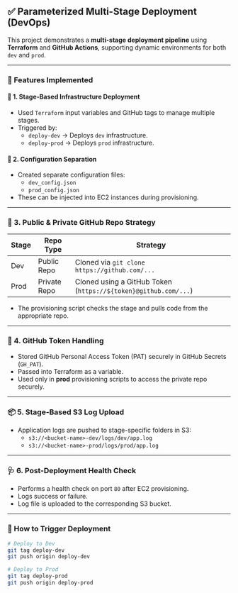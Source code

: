 ## ✅ Parameterized Multi-Stage Deployment (DevOps)

This project demonstrates a **multi-stage deployment pipeline** using **Terraform** and **GitHub Actions**, supporting dynamic environments for both `dev` and `prod`.

---

### 🚀 Features Implemented

#### 🧩 1. Stage-Based Infrastructure Deployment
- Used `Terraform` input variables and GitHub tags to manage multiple stages.
- Triggered by:
  - `deploy-dev` → Deploys `dev` infrastructure.
  - `deploy-prod` → Deploys `prod` infrastructure.

#### 🧾 2. Configuration Separation
- Created separate configuration files:
  - `dev_config.json`
  - `prod_config.json`
- These can be injected into EC2 instances during provisioning.

---

### 🔐 3. Public & Private GitHub Repo Strategy

| Stage  | Repo Type   | Strategy                                                                 |
|--------|-------------|--------------------------------------------------------------------------|
| Dev    | Public Repo | Cloned via `git clone https://github.com/...`                            |
| Prod   | Private Repo| Cloned using a GitHub Token (`https://${token}@github.com/...`)          |

- The provisioning script checks the stage and pulls code from the appropriate repo.

---

### 🔑 4. GitHub Token Handling
- Stored GitHub Personal Access Token (PAT) securely in GitHub Secrets (`GH_PAT`).
- Passed into Terraform as a variable.
- Used only in **prod** provisioning scripts to access the private repo securely.

---

### 📦 5. Stage-Based S3 Log Upload
- Application logs are pushed to stage-specific folders in S3:
  - `s3://<bucket-name>-dev/logs/dev/app.log`
  - `s3://<bucket-name>-prod/logs/prod/app.log`

---

### 🩺 6. Post-Deployment Health Check
- Performs a health check on port `80` after EC2 provisioning.
- Logs success or failure.
- Log file is uploaded to the corresponding S3 bucket.

---

### 🧪 How to Trigger Deployment

```bash
# Deploy to Dev
git tag deploy-dev
git push origin deploy-dev

# Deploy to Prod
git tag deploy-prod
git push origin deploy-prod

